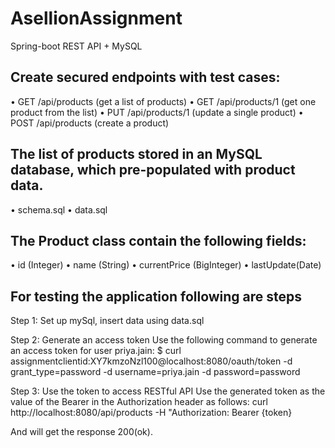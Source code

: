 # AsellionAssignment
Spring-boot REST API + MySQL 

## Create secured endpoints with test cases:
 • GET /api/products (get a list of products)
 • GET /api/products/1 (get one product from the list)
 • PUT /api/products/1 (update a single product)
 • POST /api/products (create a product)

## The list of products stored in an MySQL database, which pre-populated with product data.
 • schema.sql
 • data.sql

## The Product class contain the following fields:
 • id (Integer)
 • name (String)
 • currentPrice (BigInteger)
 • lastUpdate(Date)

## For testing the application following are steps

Step 1: Set up mySql, insert data using data.sql

Step 2: Generate an access token
Use the following command to generate an access token for user priya.jain: $ curl assignmentclientid:XY7kmzoNzl100@localhost:8080/oauth/token -d grant_type=password -d username=priya.jain -d password=password

Step 3: Use the token to access RESTful API
Use the generated token as the value of the Bearer in the Authorization header as follows: 
curl http://localhost:8080/api/products -H "Authorization: Bearer {token}

And will get the response 200(ok).
